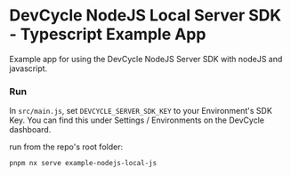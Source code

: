 # DevCycle NodeJS Local Server SDK - Typescript Example App

Example app for using the DevCycle NodeJS Server SDK with nodeJS and javascript.

### Run

In `src/main.js`, set `DEVCYCLE_SERVER_SDK_KEY` to your Environment's SDK Key. 
You can find this under Settings / Environments on the DevCycle dashboard.

run from the repo's root folder: 

```pnpm nx serve example-nodejs-local-js```
